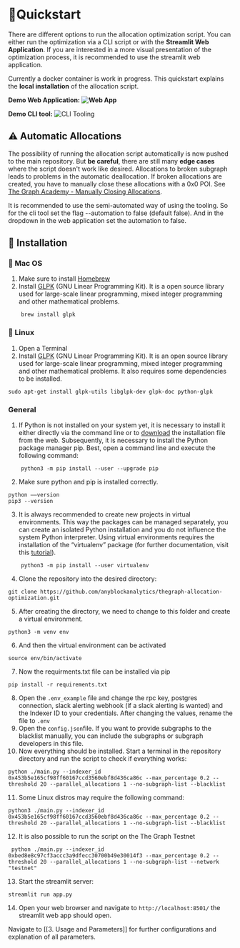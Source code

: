 # 🚀Quickstart
There are different options to run the allocation optimization script. You can either run the optimization via a CLI script or with the **Streamlit Web Application**. If you are interested in a more visual presentation of the optimization process, it is recommended to use the streamlit web application. 

Currently a docker container is work in progress. This quickstart explains the **local installation** of the allocation script.

**Demo Web Application:**
**![Web App](https://i.imgur.com/3uLj7gv.gif)** 

**Demo CLI tool:**
![CLI Tooling](https://i.imgur.com/gGHVDyQ.gif)

## ⚠️ Automatic Allocations

The possibility of running the allocation script automatically is now pushed to the main repository.
But **be careful**, there are still many **edge cases** where the script doesn't work like desired.
Allocations to broken subgraph leads to problems in the automatic deallocation. If broken allocations
are created, you have to manually close these allocations with a 0x0 POI. See [The Graph Academy - Manually Closing Allocations](https://docs.thegraph.academy/technical-documentation/tips-and-tricks/manuallyclosingallocationsforfailedsubgraphs).

It is recommended to use the semi-automated way of using the tooling. So for the cli tool set the flag --automation to false
(default false). And in the dropdown in the web application set the automation to false.

## 💫 Installation

### 🍏 Mac OS

1. Make sure to install [Homebrew](https://brew.sh/)
2. Install [GLPK](https://www.gnu.org/software/glpk/) (GNU Linear Programming Kit). It is a open source library used for large-scale linear programming, mixed integer programming and other mathematical problems.

```shell
	brew install glpk
```
	
### 🐧 Linux
1. Open a Terminal
2. Install [GLPK](https://www.gnu.org/software/glpk/) (GNU Linear Programming Kit). It is an open source library used for large-scale linear programming, mixed integer programming and other mathematical problems. It also requires some dependencies to be installed.
```shell
sudo apt-get install glpk-utils libglpk-dev glpk-doc python-glpk
```

### General
1. If Python is not installed on your system yet, it is necessary to install it either directly via the command line or to [download](https://www.python.org/downloads/) the installation file from the web. Subsequently, it is necessary to install the Python package manager pip. Best, open a command line and execute the following command:
```shell
	python3 -m pip install --user --upgrade pip
```
2. Make sure python and pip is installed correctly.

```shell
python ––version
pip3 --version
```
3. It is always recommended to create new projects in virtual environments. This way the packages can be managed separately, you can create an isolated Python installation and you do not influence the system Python interpreter. Using virtual environments requires the installation of the “virtualenv” package (for further documentation, visit this [tutorial](https://packaging.python.org/guides/installing-using-pip-and-virtual-environments/)).
```shell
	python3 -m pip install --user virtualenv
```
4. Clone the repository into the desired directory:
```shell
git clone https://github.com/anyblockanalytics/thegraph-allocation-optimization.git
```
5. After creating the directory, we need to change to this folder and create a virtual environment.

```shell
python3 -m venv env
```
6. And then the virtual environment can be activated
```shell
source env/bin/activate
```
7. Now the requirments.txt file can be installed via pip
```shell
pip install -r requirements.txt
```
8. Open the ```.env_example``` file and change the rpc key, postgres connection, slack alerting webhook (if a slack alerting is wanted) and the Indexer ID to your credentials. After changing the values, rename the file to ```.env```
9. Open the ```config.json```file. If you want to provide subgraphs to the blacklist manually, you can include the subgraphs or subgraph developers in this file.
10. Now everything should be installed. Start a terminal in the repository directory and run the script to check if everything works:
```shell
python ./main.py --indexer_id 0x453b5e165cf98ff60167ccd3560ebf8d436ca86c --max_percentage 0.2 --threshold 20 --parallel_allocations 1 --no-subgraph-list --blacklist 
```
11. Some Linux distros may require the following command:
```shell
python3 ./main.py --indexer_id 0x453b5e165cf98ff60167ccd3560ebf8d436ca86c --max_percentage 0.2 --threshold 20 --parallel_allocations 1 --no-subgraph-list --blacklist
```
12. It is also possible to run the script on the The Graph Testnet
```shell
 python ./main.py --indexer_id 0xbed8e8c97cf3accc3a9dfecc30700b49e30014f3 --max_percentage 0.2 --threshold 20 --parallel_allocations 1 --no-subgraph-list --network "testnet"
 ```
13. Start the streamlit server:

```shell
streamlit run app.py
```
14. Open your web browser and navigate to ```http://localhost:8501/``` the streamlit web app should open.

Navigate to [[3. Usage and Parameters]] for further configurations and explanation of all parameters.
